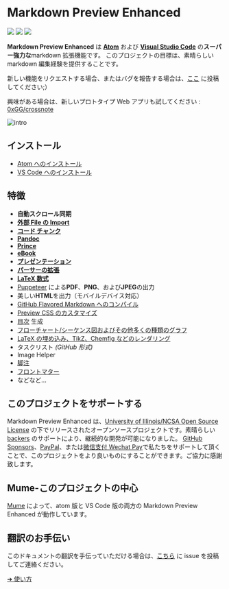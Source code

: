 # Markdown Preview Enhanced

[![](https://img.shields.io/github/tag/shd101wyy/markdown-preview-enhanced.svg)](https://github.com/shd101wyy/markdown-preview-enhanced/releases) ![](https://img.shields.io/apm/dm/markdown-preview-enhanced.svg) [![](https://img.shields.io/github/stars/shd101wyy/markdown-preview-enhanced.svg?style=social&label=Star)](https://github.com/shd101wyy/markdown-preview-enhanced)

**Markdown Preview Enhanced** は [**Atom**](https://atom.io/packages/markdown-preview-enhanced) および [**Visual Studio Code**](https://marketplace.visualstudio.com/items?itemName=shd101wyy.markdown-preview-enhanced) の**スーパー強力な**markdown 拡張機能です。
このプロジェクトの目標は、素晴らしい markdown 編集経験を提供することです。

新しい機能をリクエストする場合、またはバグを報告する場合は、[ここ](https://github.com/shd101wyy/markdown-preview-enhanced/issues) に投稿してください;）

興味がある場合は、新しいプロトタイプ Web アプリも試してください : [0xGG/crossnote](https://github.com/0xGG/crossnote)

![intro](https://user-images.githubusercontent.com/1908863/28227953-eb6eefa4-68a1-11e7-8769-96ea83facf3b.png)

## インストール

- [Atom へのインストール](ja-jp/installation.md)
- [VS Code へのインストール](ja-jp/vscode-installation.md)

## 特徴

- **自動スクロール同期**
- **[外部 File の Import](ja-jp/file-imports.md)**
- **[コード チャンク](ja-jp/code-chunk.md)**
- **[Pandoc](ja-jp/pandoc.md)**
- **[Prince](ja-jp/prince.md)**
- **[eBook](ja-jp/ebook.md)**
- **[プレゼンテーション](ja-jp/presentation.md)**
- **[パーサーの拡張](ja-jp/extend-parser.md)**
- **[LaTeX 数式](ja-jp/math.md)**
- [Puppeteer](ja-jp/puppeteer.md) による**PDF**、**PNG**、および**JPEG**の出力
- 美しい**HTML**を出力（モバイルデバイス対応）
- [GitHub Flavored Markdown へのコンパイル](ja-jp/markdown.md)
- [Preview CSS のカスタマイズ](ja-jp/customize-css.md)
- [目次](ja-jp/toc.md) 生成
- [フローチャート/シーケンス図およびその他多くの種類のグラフ](ja-jp/diagrams.md)
- [LaTeX の埋め込み、TikZ、Chemfig などのレンダリング](ja-jp/code-chunk.md?id=latex)
- タスクリスト *(GitHub 形式)*
- Image Helper
- [脚注](https://github.com/shd101wyy/markdown-preview-enhanced/issues/35)
- [フロントマター](https://github.com/shd101wyy/markdown-preview-enhanced/issues/100)
- などなど...

## このプロジェクトをサポートする

Markdown Preview Enhanced は、[University of Illinois/NCSA Open Source License](LICENSE.md) の下でリリースされたオープンソースプロジェクトです。素晴らしい [backers](backers.md) のサポートにより、継続的な開発が可能になりました。 [GitHub Sponsors](https://github.com/sponsors/shd101wyy)、[PayPal](paypal.md)、または[微信支付 Wechat Pay](wechat.md)で私たちをサポートして頂くことで、このプロジェクトをより良いものにすることができます。ご協力に感謝致します。

## Mume-このプロジェクトの中心

[Mume](https://github.com/shd101wyy/mume) によって、atom 版と VS Code 版の両方の Markdown Preview Enhanced が動作しています。

## 翻訳のお手伝い

このドキュメントの翻訳を手伝っていただける場合は、[こちら](https://github.com/shd101wyy/markdown-preview-enhanced/issues) に issue を投稿してご連絡ください。

[➔ 使い方](usages.md)
